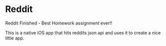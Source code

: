 Reddit
======

Reddit Finished - Best Homework assignment ever!!

This is a native iOS app that hits reddits json api and uses it to create a nice little app.
